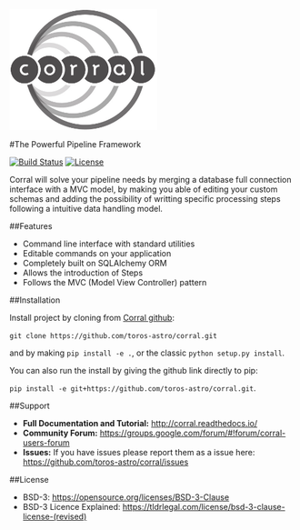 <img src='./docs/logo_corral.jpg' alt='Corral' width=260/>

#The Powerful Pipeline Framework

[![Build Status](https://travis-ci.org/toros-astro/corral.svg?branch=master)](https://travis-ci.org/toros-astro/corral)
[![License](https://img.shields.io/badge/License-BSD%203--Clause-blue.svg)](https://opensource.org/licenses/BSD-3-Clause)

Corral will solve your pipeline needs by merging a database full connection
interface with a MVC model, by making you able of editing your custom schemas
and adding the possibility of writting specific processing steps following a
intuitive data handling model.

##Features

*   Command line interface with standard utilities
*   Editable commands on your application
*   Completely built on SQLAlchemy ORM
*   Allows the introduction of Steps
*   Follows the MVC (Model View Controller) pattern

##Installation

Install project by cloning from [Corral github](https://github.com/toros-astro/corral.git):

```git clone https://github.com/toros-astro/corral.git```

and by making `pip install -e .`, or the classic `python setup.py install`.

You can also run the install by giving the github link directly to pip:

```pip install -e git+https://github.com/toros-astro/corral.git```.

##Support

-   **Full Documentation and Tutorial:** http://corral.readthedocs.io/
-   **Community Forum:**
    https://groups.google.com/forum/#!forum/corral-users-forum
-   **Issues:** If you have issues please report them as a issue
    here: https://github.com/toros-astro/corral/issues


##License

-   BSD-3: https://opensource.org/licenses/BSD-3-Clause
-   BSD-3 Licence Explained: https://tldrlegal.com/license/bsd-3-clause-license-(revised)
